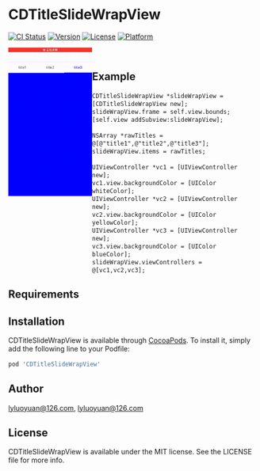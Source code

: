 # CDTitleSlideWrapView

[![CI Status](https://img.shields.io/travis/lyluoyuan@126.com/CDTitleSlideWrapView.svg?style=flat)](https://travis-ci.org/lyluoyuan@126.com/CDTitleSlideWrapView)
[![Version](https://img.shields.io/cocoapods/v/CDTitleSlideWrapView.svg?style=flat)](https://cocoapods.org/pods/CDTitleSlideWrapView)
[![License](https://img.shields.io/cocoapods/l/CDTitleSlideWrapView.svg?style=flat)](https://cocoapods.org/pods/CDTitleSlideWrapView)
[![Platform](https://img.shields.io/cocoapods/p/CDTitleSlideWrapView.svg?style=flat)](https://cocoapods.org/pods/CDTitleSlideWrapView)


<img src="https://raw.githubusercontent.com/lyluoyuan/CDTitleSlideWrapView/master/backup/demo.gif"  width = "169" height = "300"  align=left />     
<br />    

## Example
```
CDTitleSlideWrapView *slideWrapView = [CDTitleSlideWrapView new];
slideWrapView.frame = self.view.bounds;
[self.view addSubview:slideWrapView];

NSArray *rawTitles = @[@"title1",@"title2",@"title3"];
slideWrapView.items = rawTitles;

UIViewController *vc1 = [UIViewController new];
vc1.view.backgroundColor = [UIColor whiteColor];
UIViewController *vc2 = [UIViewController new];
vc2.view.backgroundColor = [UIColor yellowColor];
UIViewController *vc3 = [UIViewController new];
vc3.view.backgroundColor = [UIColor blueColor];
slideWrapView.viewControllers = @[vc1,vc2,vc3];
```
## Requirements

## Installation

CDTitleSlideWrapView is available through [CocoaPods](https://cocoapods.org). To install
it, simply add the following line to your Podfile:

```ruby
pod 'CDTitleSlideWrapView'
```

## Author

lyluoyuan@126.com, lyluoyuan@126.com

## License

CDTitleSlideWrapView is available under the MIT license. See the LICENSE file for more info.
